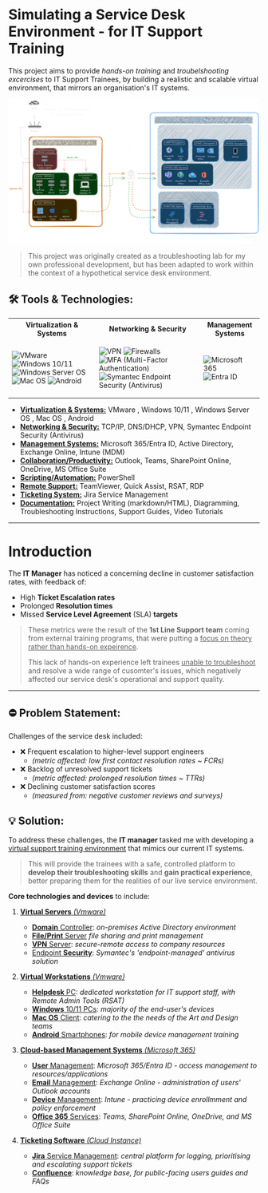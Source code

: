 # Simulating a Service Desk Environment - for IT Support Training 

This project aims to provide *hands-on training* and *troubelshooting excercises* to IT Support Trainees, by building a realistic and scalable virtual environment, that mirrors an organisation's IT systems.

![Diagram](IMG_Virtual-Infra-Diagram.png)

> This project was originally created as a troubleshooting lab for my own professional development, but  has been adapted to work within the context of a hypothetical service desk environment.

## 🛠 Tools & Technologies:

<table> <tr> <th>Virtualization & Systems</th> <th>Networking & Security</th> <th>Management Systems</th> </tr> <tr> <td> <p align="left"> <img src="https://www.svgrepo.com/show/448257/vmware.svg" alt="VMware" title="VMware" width="48" height="48"> <img src="https://cdn.worldvectorlogo.com/logos/microsoft-windows-11.svg" alt="Windows 10/11" title="Windows 10/11" width="40" height="48"> <img src="https://cdn.worldvectorlogo.com/logos/windows-server-2.svg" alt="Windows Server OS" title="Windows Server OS" width="40" height="48"> <img src="https://cdn.worldvectorlogo.com/logos/macos.svg" alt="Mac OS" title="Mac OS" width="50" height="48"> <img src="https://cdn.worldvectorlogo.com/logos/android-logomark.svg" alt="Android" title="Android" width="48" height="48"> </p> </td> <td> <p align="left"> <img src="https://www.svgrepo.com/show/490469/vpn.svg" alt="VPN" title="VPN" title="VPN" width="48" height="48"> <img src="https://www.svgrepo.com/show/444385/gui-firewall.svg" alt="Firewalls" title="Firewalls" width="48" height="48"> <img src="https://cdn.worldvectorlogo.com/logos/microsoft-authenticator.svg" alt="MFA (Multi-Factor Authentication)" title="MFA (Multi-Factor Authentication)" width="48" height="48"> <img src="https://cdn.worldvectorlogo.com/logos/symantec-logo10.svg" alt="Symantec Endpoint Security (Antivirus)" title="Symantec Endpoint Security (Antivirus)" width="100" height="48"> </p> </td> <td> <p align="left"> <img src="https://cdn.worldvectorlogo.com/logos/Microsoft-365.svg" alt="Microsoft 365" title="Microsoft 365" title="Microsoft 365" width="48" height="48"> <img src="https://cdn.worldvectorlogo.com/logos/azure-active-directory.svg" alt="Entra ID" title="Entra ID" title="Entra ID" width="48" height="48"> </tr> </table> 
                 
- <ins>**Virtualization & Systems:**</ins> VMware , Windows 10/11 , Windows Server OS , Mac OS , Android
- <ins>**Networking & Security:**</ins> TCP/IP, DNS/DHCP, VPN, Symantec Endpoint Security (Antivirus)
- <ins>**Management Systems:**</ins> Microsoft 365/Entra ID, Active Directory, Exchange Online, Intune (MDM)
- <ins>**Collaboration/Productivity:**</ins> Outlook, Teams, SharePoint Online, OneDrive, MS Office Suite
- <ins>**Scripting/Automation:**</ins> PowerShell
- <ins>**Remote Support:**</ins> TeamViewer, Quick Assist, RSAT, RDP
- <ins>**Ticketing System:**</ins> Jira Service Management
- <ins>**Documentation:**</ins> Project Writing (markdown/HTML), Diagramming, Troubleshooting Instructions, Support Guides, Video Tutorials

---

# Introduction

The **IT Manager** has noticed a concerning decline in customer satisfaction rates, with feedback of: 
- High **Ticket Escalation rates**
- Prolonged **Resolution times**
- Missed **Service Level Agreement** (SLA) **targets**

> These metrics were the result of the **1st Line Support team** coming from external training programs, that were putting a <ins>focus on theory rather than hands-on expeirence</ins>.
>
> This lack of hands-on experience left trainees <ins>unable to troubleshoot</ins> and resolve a wide range of cusomter's issues, which negatively affected our service desk's operational and support quality.

---

## ⛔ Problem Statement:
Challenges of the service desk included:

- ❌ Frequent escalation to higher-level support engineers
  - *(metric affected: low first contact resolution rates ~ FCRs)*
- ❌ Backlog of unresolved support tickets
  - *(metric affected: prolonged resolution times ~ TTRs)*
- ❌ Declining customer satisfaction scores
  - *(measured from: negative customer reviews and surveys)*

## 💡 Solution:

To address these challenges, the **IT manager** tasked me with developing a <ins>virtual support training environment</ins> that mimics our current IT systems.

> This will provide the trainees with a safe, controlled platform to **develop their troubleshooting skills** and **gain practical experience**, better preparing them for the realities of our live service environment.

**Core technologies and devices** to include:

1. <ins>**Virtual Servers** *(Vmware)*</ins>  

   - <ins>**Domain** Controller</ins>: *on-premises Active Directory environment*
   - <ins>**File/Print** Server</ins> *file sharing and print management*
   - <ins>**VPN** Server</ins>: *secure-remote access to company resources*
   - <ins>Endpoint **Security**</ins>: *Symantec's 'endpoint-managed' antivirus solution*

2. <ins>**Virtual Workstations** *(Vmware)*</ins>   

   - <ins>**Helpdesk** PC</ins>: *dedicated workstation for IT support staff, with Remote Admin Tools (RSAT)*
   - <ins>**Windows** 10/11 PCs</ins>: *majority of the end-user's devices*
   - <ins>**Mac OS** Client</ins>: *catering to the the needs of the Art and Design teams*
   - <ins>**Android** Smartphones</ins>: *for mobile device management training*

3. <ins>**Cloud-based Management Systems** *(Microsoft 365)*</ins>   

   - <ins>**User** Management</ins>: *Microsoft 365/Entra ID - access management to resources/applications*
   - <ins>**Email** Management</ins>: *Exchange Online - administration of users' Outlook accounts*
   - <ins>**Device** Management</ins>: *Intune - practicing device enrollmment and policy enforcement*
   - <ins>**Office 365** Services</ins>: *Teams, SharePoint Online, OneDrive, and MS Office Suite*

4. <ins>**Ticketing Software** *(Cloud Instance)*</ins>

   - <ins>**Jira** Service Management</ins>: *central platform for logging, prioritising and escalating support tickets*
   - <ins>**Confluence**</ins>: *knowledge base, for public-facing users guides and FAQs*


